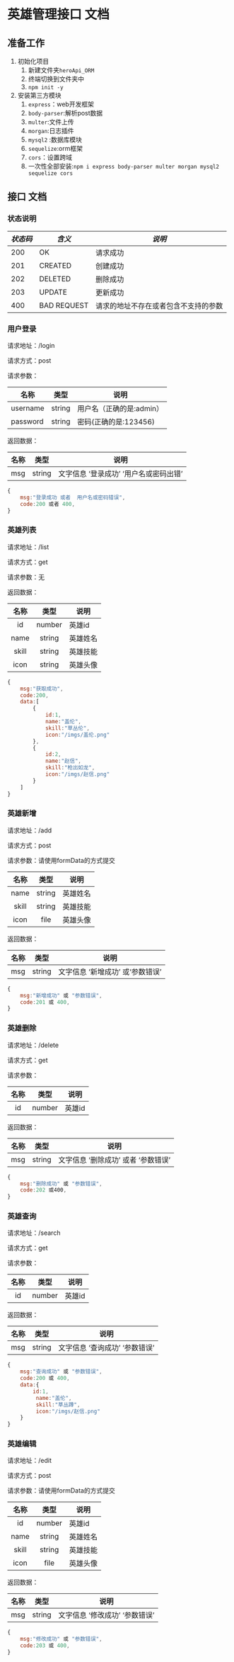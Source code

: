 # 英雄管理接口 文档

##  准备工作

1. 初始化项目
   1. 新建文件夹`heroApi_ORM`
   2. 终端切换到文件夹中 
   3. `npm init -y`
2. 安装第三方模块 
   1. `express`：web开发框架
   2. `body-parser`:解析post数据
   3. `multer`:文件上传
   4. `morgan`:日志插件
   5. `mysql2` :数据库模块
   6. `sequelize`:orm框架
   7. `cors`：设置跨域
   8. 一次性全部安装:`npm i express body-parser multer morgan mysql2 sequelize cors`

## 接口 文档

### 状态说明

| *状态码* | *含义*      | *说明*                               |
| -------- | ----------- | ------------------------------------ |
| 200      | OK          | 请求成功                             |
| 201      | CREATED     | 创建成功                             |
| 202      | DELETED     | 删除成功                             |
| 203      | UPDATE      | 更新成功                             |
| 400      | BAD REQUEST | 请求的地址不存在或者包含不支持的参数 |

### 用户登录

请求地址：/login

请求方式：post

请求参数：

| 名称     | 类型   | 说明                     |
| -------- | ------ | ------------------------ |
| username | string | 用户名（正确的是:admin） |
| password | string | 密码(正确的是:123456)    |

返回数据：

| 名称 |  类型  | 说明                                      |
| :--: | :----: | ----------------------------------------- |
| msg  | string | 文字信息  ‘登录成功’   ‘用户名或密码出错’ |

```js
{
    msg:"登录成功 或者  用户名或密码错误",
    code:200 或者 400,
}
```

### 英雄列表

请求地址：/list

请求方式：get

请求参数：无

返回数据：

| 名称  |  类型  | 说明     |
| :---: | :----: | -------- |
|  id   | number | 英雄id   |
| name  | string | 英雄姓名 |
| skill | string | 英雄技能 |
| icon  | string | 英雄头像 |

```js
{
    msg:"获取成功",
    code:200,
    data:[
        {
            id:1,
            name:"盖伦",
            skill:"草丛伦",
            icon:"/imgs/盖伦.png"
        },
        {
            id:2,
            name:"赵信",
            skill:"枪出如龙",
            icon:"/imgs/赵信.png"
        }
    ]
}
```

### 英雄新增

请求地址：/add

请求方式：post

请求参数：请使用formData的方式提交

| 名称  |  类型  | 说明     |
| :---: | :----: | -------- |
| name  | string | 英雄姓名 |
| skill | string | 英雄技能 |
| icon  |  file  | 英雄头像 |

返回数据：

| 名称 |  类型  | 说明                              |
| :--: | :----: | --------------------------------- |
| msg  | string | 文字信息  ‘新增成功’ 或‘参数错误’ |

```js
{
    msg:"新增成功" 或 "参数错误",
    code:201 或 400,
}
```



### 英雄删除

请求地址：/delete

请求方式：get

请求参数：

| 名称 |  类型  | 说明   |
| :--: | :----: | ------ |
|  id  | number | 英雄id |

返回数据：

| 名称 |  类型  | 说明                                  |
| :--: | :----: | ------------------------------------- |
| msg  | string | 文字信息  ‘删除成功’  或者 ‘参数错误’ |

```js
{
    msg:"删除成功" 或 "参数错误",
    code:202 或400,
}
```

### 英雄查询

请求地址：/search

请求方式：get

请求参数：

| 名称 |  类型  | 说明   |
| :--: | :----: | ------ |
|  id  | number | 英雄id |

返回数据：

| 名称 |  类型  | 说明                              |
| :--: | :----: | --------------------------------- |
| msg  | string | 文字信息  ‘查询成功’   ‘参数错误’ |

```js
{
    msg:"查询成功" 或 "参数错误",
    code:200 或 400,
    data:{
		id:1,
         name:"盖伦",
         skill:"草丛蹲",
         icon:"/imgs/赵信.png"
    }
}
```

### 英雄编辑

请求地址：/edit

请求方式：post

请求参数：请使用formData的方式提交

| 名称  |  类型  | 说明     |
| :---: | :----: | -------- |
|  id   | number | 英雄id   |
| name  | string | 英雄姓名 |
| skill | string | 英雄技能 |
| icon  |  file  | 英雄头像 |

返回数据：

| 名称 |  类型  | 说明                              |
| :--: | :----: | --------------------------------- |
| msg  | string | 文字信息  ‘修改成功’   ‘参数错误’ |

```js
{
    msg:"修改成功" 或 "参数错误",
    code:203 或 400,
}
```





